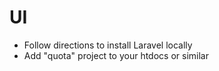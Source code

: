 # UI

- Follow directions to install Laravel locally
- Add "quota" project to your htdocs or similar
